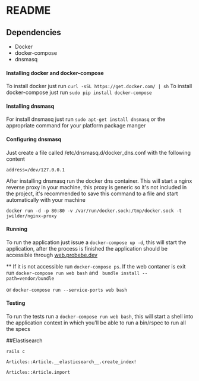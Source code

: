 # README

## Dependencies

- Docker
- docker-compose
- dnsmasq

#### Installing docker and docker-compose
To install docker just run ```curl -sSL https://get.docker.com/ | sh```
To install docker-compose just run ```sudo pip install docker-compose```

#### Installing dnsmasq
For install dnsmasq just run ```sudo apt-get install dnsmasq``` or the
appropriate command for your platform package manger

#### Configuring dnsmasq
Just create a file called /etc/dnsmasq.d/docker_dns.conf with the following
content
```
address=/dev/127.0.0.1
```

After installing dnsmasq run the docker dns container. This will start a nginx
reverse proxy in your machine, this proxy is generic so it's not included in the
project, it's recommended to save this command to a file and start automatically
with your machine
```
docker run -d -p 80:80 -v /var/run/docker.sock:/tmp/docker.sock -t jwilder/nginx-proxy
```

#### Running
To run the application just issue a ```docker-compose up -d```, this will start
the application, after the process is finished the application should be
accessible through [web.probebe.dev](http://web.probebe.dev)

** If it is not accessible run ```docker-compose ps```.
If the web contaner is exit run ```docker-compose run web bash``` and ``` bundle install --path=vendor/bundle```

or ```docker-compose run --service-ports web bash```



#### Testing
To run the tests run a ```docker-compose run web bash```, this will start a
shell into the application context in which you'll be able to run a bin/rspec to
run all the specs


##Elastisearch

``` rails c ```

``` Articles::Article.__elasticsearch__.create_index! ```

``` Articles::Article.import ```
